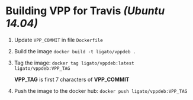 # Building VPP for Travis _(Ubuntu 14.04)_

1. Update `VPP_COMMIT` in file `Dockerfile`

2. Build the image `docker build -t ligato/vppdeb .`

3. Tag the image:  `docker tag ligato/vppdeb:latest ligato/vppdeb:VPP_TAG`

   **VPP_TAG** is first 7 characters of **VPP_COMMIT**

4. Push the image to the docker hub: `docker push ligato/vppdeb:VPP_TAG`
